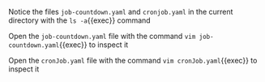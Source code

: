 Notice the files `job-countdown.yaml` and `cronjob.yaml` in the current directory with the `ls -a`{{exec}} command

Open the `job-countdown.yaml` file with the command `vim job-countdown.yaml`{{exec}} to inspect it

Open the `cronJob.yaml` file with the command `vim cronJob.yaml`{{exec}} to inspect it

